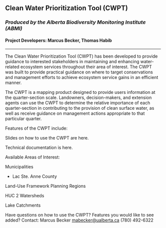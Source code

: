 ## Clean Water Prioritization Tool (CWPT) 
### *Produced by the Alberta Biodiversity Monitoring Institute (ABMI)*
#### Project Developers: Marcus Becker, Thomas Habib

---

The Clean Water Prioritization Tool (CWPT) has been developed to provide guidance to interested stakeholders in maintaining and enhancing water-related ecosystem services throughout their area of interest. The CWPT was built to provide practical guidance on where to target conservations and management efforts to achieve ecosystem service gains in an efficient manner. 

The CWPT is a mapping product designed to provide users information at the quarter-section scale. Landowners, decision-makers, and extension agents can use the CWPT to determine the relative importance of each quarter-section in contributing to the provision of clean surface water, as well as receive guidance on management actions appropriate to that particular quarter. 

Features of the CWPT include:

Slides on how to use the CWPT are here.

Technical documentation is here.

Available Areas of Interest:

Municipalities
+ Lac Ste. Anne County

Land-Use Framework Planning Regions

HUC 2 Watersheds

Lake Catchments


Have questions on how to use the CWPT? Features you would like to see added? 
Contact:
Marcus Becker
mabecker@ualberta.ca
(780) 492-6322








